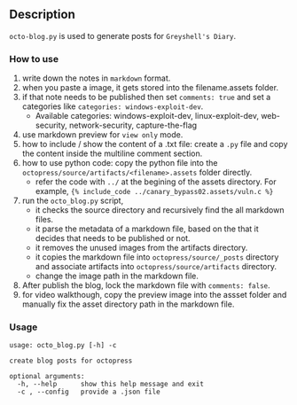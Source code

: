 ## Description

`octo-blog.py` is used to generate posts for `Greyshell's Diary`.

### How to use

1. write down the notes in `markdown` format.
2. when you paste a image, it gets stored into the filename.assets folder.
3. if that note needs to be published then set `comments: true` and set a categories like `categories: windows-exploit-dev`. 
    - Available categories: windows-exploit-dev, linux-exploit-dev, web-security, network-security, capture-the-flag
4. use markdown preview for `view only` mode.
5. how to include / show the content of a .txt file: create a `.py` file and copy the content inside the multiline comment section.
6. how to use python code: copy the python file into the `octopress/source/artifacts/<filename>.assets` folder directly.
    - refer the code with `../` at the begining of the assets directory. For example,
    `{% include_code ../canary_bypass02.assets/vuln.c %}`
7. run the `octo_blog.py` script,
    - it checks the source directory and recursively find the all markdown files.
    - it parse the metadata of a markdown file, based on the that it decides that needs to be published or not.
    - it removes the unused images from the artifacts directory.
    - it copies the markdown file into `octopress/source/_posts` directory and associate artifacts into `octopress/source/artifacts` directory.
    - change the image path in the markdown file.
8. After publish the blog, lock the markdown file with `comments: false`.
9. for video walkthough, copy the preview image into the assset folder and manually fix the asset
 directory path in the markdown file.

### Usage
```
usage: octo_blog.py [-h] -c

create blog posts for octopress

optional arguments:
  -h, --help      show this help message and exit
  -c , --config   provide a .json file
```

 


